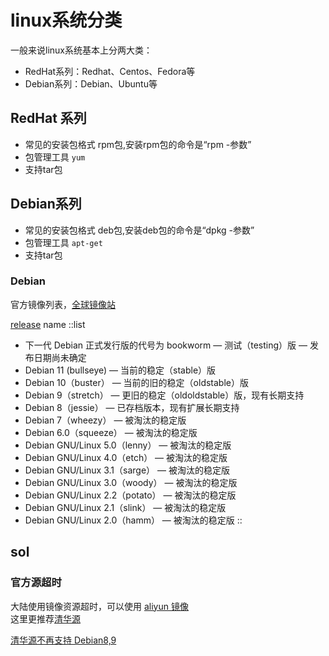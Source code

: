 # linux系统分类

一般来说linux系统基本上分两大类：

* RedHat系列：Redhat、Centos、Fedora等
* Debian系列：Debian、Ubuntu等

## RedHat 系列

* 常见的安装包格式 rpm包,安装rpm包的命令是“rpm -参数”
* 包管理工具 `yum`
* 支持tar包

## Debian系列

* 常见的安装包格式 deb包,安装deb包的命令是“dpkg -参数”
* 包管理工具 `apt-get`
* 支持tar包

### Debian

官方镜像列表，[全球镜像站](https://www.debian.org/mirror/list.zh-cn.html)

[release](https://www.debian.org/releases/) name
::list

* 下一代 Debian 正式发行版的代号为 bookworm — 测试（testing）版 — 发布日期尚未确定
* Debian 11 (bullseye) — 当前的稳定（stable）版
* Debian 10（buster） — 当前的旧的稳定（oldstable）版
* Debian 9（stretch） — 更旧的稳定（oldoldstable）版，现有长期支持
* Debian 8（jessie） — 已存档版本，现有扩展长期支持
* Debian 7（wheezy） — 被淘汰的稳定版
* Debian 6.0（squeeze） — 被淘汰的稳定版
* Debian GNU/Linux 5.0（lenny） — 被淘汰的稳定版
* Debian GNU/Linux 4.0（etch） — 被淘汰的稳定版
* Debian GNU/Linux 3.1（sarge） — 被淘汰的稳定版
* Debian GNU/Linux 3.0（woody） — 被淘汰的稳定版
* Debian GNU/Linux 2.2（potato） — 被淘汰的稳定版
* Debian GNU/Linux 2.1（slink） — 被淘汰的稳定版
* Debian GNU/Linux 2.0（hamm） — 被淘汰的稳定版
::

## sol

### 官方源超时

大陆使用镜像资源超时，可以使用 [aliyun 镜像](https://developer.aliyun.com/mirror/debian)  
这里更推荐[清华源](https://mirrors.tuna.tsinghua.edu.cn/help/debian/)

[清华源不再支持 Debian8,9](https://github.com/tuna/issues/issues/1715)
